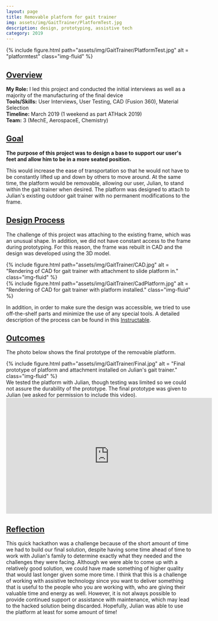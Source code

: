 ```yaml
---
layout: page
title: Removable platform for gait trainer
img: assets/img/GaitTrainer/PlatformTest.jpg
description: design, prototyping, assistive tech
category: 2019
---
```

<div class="row">
    <div class="w-50 p-3" style="margin:auto">
        {% include figure.html path="assets/img/GaitTrainer/PlatformTest.jpg" alt = "platformtest" class="img-fluid" %}
    </div>
</div>

## <u>Overview</u>
**My Role:** I led this project and conducted the initial interviews as well as a majority of the manufacturing of the final device    
**Tools/Skills:** User Interviews, User Testing, CAD (Fusion 360), Material Selection  
**Timeline:** March 2019 (1 weekend as part ATHack 2019)    
**Team:** 3 (MechE, AerospaceE, Chemistry) 

## <u>Goal</u>
**The purpose of this project was to design a base to support our user's feet and allow him to be in a more seated position.**
   
This would increase the ease of transportation so that he would not have to be constantly lifted up and down by others to move around. 
At the same time, the platform would be removable, allowing our user, Julian, to stand within the gait trainer when desired. 
The platform was designed to attach to Julian's existing outdoor gait trainer with no permanent modifications to the frame.

## <u>Design Process</u>
The challenge of this project was attaching to the existing frame, which was an unusual shape. In addition, we did not have 
constant access to the frame during prototyping. For this reason, the frame was rebuilt in CAD and the design was developed using 
the 3D model. 
<div class="row">
    <div class="col-sm mt-3 mt-md-0">
        {% include figure.html path="assets/img/GaitTrainer/CAD.jpg" alt = "Rendering of CAD for gait trainer with attachment to slide platform in." class="img-fluid" %}
    </div>
    <div class="col-sm mt-3 mt-md-0">
        {% include figure.html path="assets/img/GaitTrainer/CadPlatform.jpg" alt = "Rendering of CAD for gait trainer with platform installed." class="img-fluid" %}
    </div>
</div>

In addition, in order to make sure the design was accessible, we tried to use off-the-shelf parts and minimize the use
of any special tools. A detailed description of the process can be found in this <a href="https://www.instructables.com/id/Removable-Platform-for-Gait-Trainer/" target="_blank">Instructable</a>.
 
## <u>Outcomes</u>
The photo below shows the final prototype of the removable platform. 
<div class="row">
    <div class="w-50 p-3">
        {% include figure.html path="assets/img/GaitTrainer/Final.jpg" alt = "Final prototype of platform and attachment installed on Julian's gait trainer." class="img-fluid" %}
    </div>
</div>
We tested the platform with Julian, though testing was limited so we could not assure the durability of the prototype. The final prototype
was given to Julian (we asked for permission to include this video).  
<iframe width="560" height="315" src="https://www.youtube.com/embed/cS5NEhcHEIk" frameborder="0" allow="accelerometer; autoplay; encrypted-media; gyroscope; picture-in-picture" allowfullscreen></iframe>

## <u>Reflection</u>
This quick hackathon was a challenge because of the short amount of time we had to build our final solution, despite having some time ahead of time to work with Julian's family to determine exactly what they needed and the challenges they were facing. Although we were able to come up with a relatively good solution, we could have made something of higher quality that would last longer given some more time. I think that this is a challenge of working with assistive technology since you want to deliver something that is useful to the people who you are working with, who are giving their valuable time and energy as well. However, it is not always possible to provide continued support or assistance with maintenance, which may lead to the hacked solution being discarded. Hopefully, Julian was able to use the platform at least for some amount of time!
